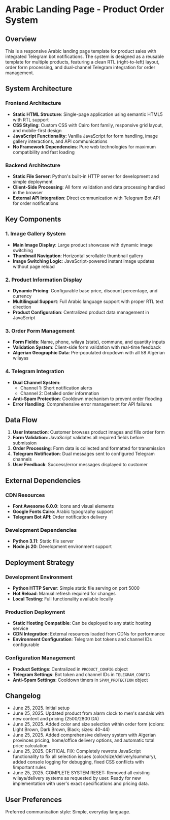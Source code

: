 # Arabic Landing Page - Product Order System

## Overview

This is a responsive Arabic landing page template for product sales with integrated Telegram bot notifications. The system is designed as a reusable template for multiple products, featuring a clean RTL (right-to-left) layout, order form processing, and dual-channel Telegram integration for order management.

## System Architecture

### Frontend Architecture
- **Static HTML Structure**: Single-page application using semantic HTML5 with RTL support
- **CSS Styling**: Custom CSS with Cairo font family, responsive grid layout, and mobile-first design
- **JavaScript Functionality**: Vanilla JavaScript for form handling, image gallery interactions, and API communications
- **No Framework Dependencies**: Pure web technologies for maximum compatibility and fast loading

### Backend Architecture
- **Static File Server**: Python's built-in HTTP server for development and simple deployment
- **Client-Side Processing**: All form validation and data processing handled in the browser
- **External API Integration**: Direct communication with Telegram Bot API for order notifications

## Key Components

### 1. Image Gallery System
- **Main Image Display**: Large product showcase with dynamic image switching
- **Thumbnail Navigation**: Horizontal scrollable thumbnail gallery
- **Image Switching Logic**: JavaScript-powered instant image updates without page reload

### 2. Product Information Display
- **Dynamic Pricing**: Configurable base price, discount percentage, and currency
- **Multilingual Support**: Full Arabic language support with proper RTL text direction
- **Product Configuration**: Centralized product data management in JavaScript

### 3. Order Form Management
- **Form Fields**: Name, phone, wilaya (state), commune, and quantity inputs
- **Validation System**: Client-side form validation with real-time feedback
- **Algerian Geographic Data**: Pre-populated dropdown with all 58 Algerian wilayas

### 4. Telegram Integration
- **Dual Channel System**: 
  - Channel 1: Short notification alerts
  - Channel 2: Detailed order information
- **Anti-Spam Protection**: Cooldown mechanism to prevent order flooding
- **Error Handling**: Comprehensive error management for API failures

## Data Flow

1. **User Interaction**: Customer browses product images and fills order form
2. **Form Validation**: JavaScript validates all required fields before submission
3. **Order Processing**: Form data is collected and formatted for transmission
4. **Telegram Notification**: Dual messages sent to configured Telegram channels
5. **User Feedback**: Success/error messages displayed to customer

## External Dependencies

### CDN Resources
- **Font Awesome 6.0.0**: Icons and visual elements
- **Google Fonts Cairo**: Arabic typography support
- **Telegram Bot API**: Order notification delivery

### Development Dependencies
- **Python 3.11**: Static file server
- **Node.js 20**: Development environment support

## Deployment Strategy

### Development Environment
- **Python HTTP Server**: Simple static file serving on port 5000
- **Hot Reload**: Manual refresh required for changes
- **Local Testing**: Full functionality available locally

### Production Deployment
- **Static Hosting Compatible**: Can be deployed to any static hosting service
- **CDN Integration**: External resources loaded from CDNs for performance
- **Environment Configuration**: Telegram bot tokens and channel IDs configurable

### Configuration Management
- **Product Settings**: Centralized in `PRODUCT_CONFIG` object
- **Telegram Settings**: Bot token and channel IDs in `TELEGRAM_CONFIG`
- **Anti-Spam Settings**: Cooldown timers in `SPAM_PROTECTION` object

## Changelog
- June 25, 2025. Initial setup
- June 25, 2025. Updated product from alarm clock to men's sandals with new content and pricing (2500/2800 DA)
- June 25, 2025. Added color and size selection within order form (colors: Light Brown, Dark Brown, Black; sizes: 40-44)
- June 25, 2025. Added comprehensive delivery system with Algerian provinces pricing, home/office delivery options, and automatic total price calculation
- June 25, 2025. CRITICAL FIX: Completely rewrote JavaScript functionality to fix all selection issues (color/size/delivery/summary), added console logging for debugging, fixed CSS conflicts with !important rules
- June 25, 2025. COMPLETE SYSTEM RESET: Removed all existing wilaya/delivery systems as requested by user. Ready for new implementation with user's exact specifications and pricing data.

## User Preferences

Preferred communication style: Simple, everyday language.